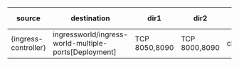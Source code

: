 | source | destination | dir1 | dir2 | diff-type |
|--------|-------------|------|------|-----------|
| {ingress-controller} | ingressworld/ingress-world-multiple-ports[Deployment] | TCP 8050,8090 | TCP 8000,8090 | changed |